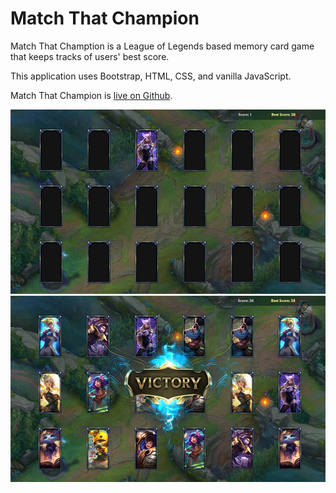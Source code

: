 # Match That Champion

Match That Chamption is a League of Legends based memory card game that keeps tracks of users' best score. 

This application uses Bootstrap, HTML, CSS, and vanilla JavaScript. 

Match That Champion is [live on Github](https://kathyn262.github.io/mtc/).

![Game Play Screenshot](play-screenshot.png)
![Victory Screenshot](victory-screenshot.png)